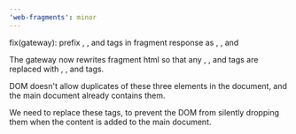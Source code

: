```yaml
---
'web-fragments': minor
---
```


fix(gateway): prefix <html>, <head>, and <body> tags in fragment response as <wf-html>, <wf-head>, and <wf-body>

The gateway now rewrites fragment html so that any <html>, <head>, and <body> tags are replaced with <wf-html>, <wf-head>, and <wf-body> tags.

DOM doesn't allow duplicates of these three elements in the document, and the main document already contains them.

We need to replace these tags, to prevent the DOM from silently dropping them when the content is added to the main document.
